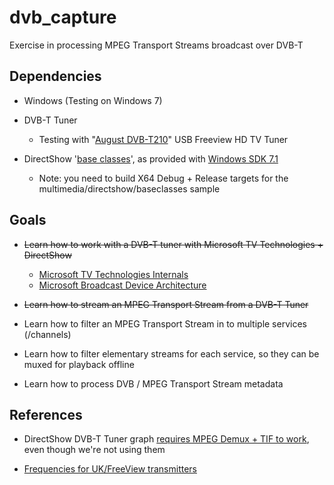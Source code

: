 # dvb_capture

Exercise in processing MPEG Transport Streams broadcast over DVB-T

## Dependencies

- Windows (Testing on Windows 7)

- DVB-T Tuner 
  - Testing with "[August DVB-T210](https://www.amazon.co.uk/gp/product/B008D8K50Q)" USB Freeview HD TV Tuner 
  
- DirectShow '[base classes](https://msdn.microsoft.com/en-us/library/windows/desktop/dd318238(v=vs.85).aspx)', as provided with [Windows SDK 7.1](https://www.microsoft.com/en-us/download/confirmation.aspx?id=8279)
  - Note: you need to build X64 Debug + Release targets for the multimedia/directshow/baseclasses sample


## Goals

- ~~Learn how to work with a DVB-T tuner with Microsoft TV Technologies + DirectShow~~
  - [Microsoft TV Technologies Internals](https://msdn.microsoft.com/en-us/library/ms787280(VS.85).aspx)
  - [Microsoft Broadcast Device Architecture](https://msdn.microsoft.com/en-us/library/windows/desktop/dd693007(v=vs.85).aspx)

- ~~Learn how to stream an MPEG Transport Stream from a DVB-T Tuner~~

- Learn how to filter an MPEG Transport Stream in to multiple services (/channels)

- Learn how to filter elementary streams for each service, so they can be muxed for playback offline

- Learn how to process DVB / MPEG Transport Stream metadata


## References

- DirectShow DVB-T Tuner graph [requires MPEG Demux + TIF to work](https://groups.google.com/forum/#!topic/microsoft.public.win32.programmer.directx.video/Hvy8Vl0bWWY), even though we're not using them
  
- [Frequencies for UK/FreeView transmitters](https://ukfree.tv/transmitters/tv/Crystal_Palace)
  